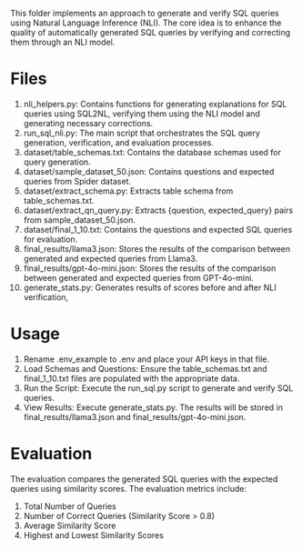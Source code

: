 This folder implements an approach to generate and verify SQL queries using Natural Language Inference (NLI). The core idea is to enhance the quality of automatically generated SQL queries by verifying and correcting them through an NLI model. 

# Files
1. nli_helpers.py: Contains functions for generating explanations for SQL queries using SQL2NL, verifying them using the NLI model and generating necessary corrections.
2. run_sql_nli.py: The main script that orchestrates the SQL query generation, verification, and evaluation processes.
3. dataset/table_schemas.txt: Contains the database schemas used for query generation.
4. dataset/sample_dataset_50.json: Contains questions and expected queries from Spider dataset.
5. dataset/extract_schema.py: Extracts table schema from table_schemas.txt.
6. dataset/extract_qn_query.py: Extracts {question, expected_query} pairs from sample_dataset_50.json.
7. dataset/final_1_10.txt: Contains the questions and expected SQL queries for evaluation.
8. final_results/llama3.json: Stores the results of the comparison between generated and expected queries from Llama3.
9. final_results/gpt-4o-mini.json: Stores the results of the comparison between generated and expected queries from GPT-4o-mini.
10. generate_stats.py: Generates results of scores before and after NLI verification,

# Usage
1. Rename .env_example to .env and place your API keys in that file.
2. Load Schemas and Questions: Ensure the table_schemas.txt and final_1_10.txt files are populated with the appropriate data.
3. Run the Script: Execute the run_sql.py script to generate and verify SQL queries.
4. View Results: Execute generate_stats.py. The results will be stored in final_results/llama3.json and final_results/gpt-4o-mini.json.

# Evaluation
The evaluation compares the generated SQL queries with the expected queries using similarity scores. The evaluation metrics include:
1. Total Number of Queries
2. Number of Correct Queries (Similarity Score > 0.8)
3. Average Similarity Score
4. Highest and Lowest Similarity Scores